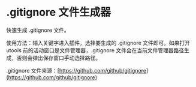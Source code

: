 # .gitignore 文件生成器

快速生成 .gitignore 文件。

使用方法：输入关键字进入插件，选择要生成的 .gitignore 文件即可。如果打开 utools 前的活动窗口是文件管理器，.gitignore 文件会在当前文件管理器路径生成，否则会弹出保存窗口手动选择路径。

.gitignore 文件来源：[https://github.com/github/gitignore](https://github.com/github/gitignore)

